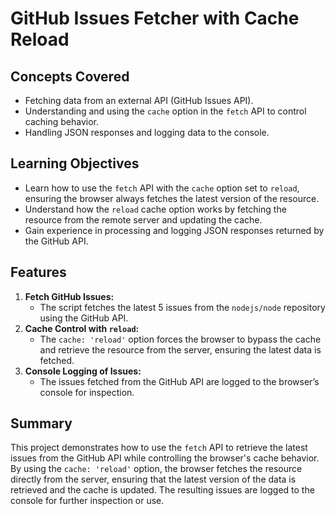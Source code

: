 # GitHub Issues Fetcher with Cache Reload

## Concepts Covered

- Fetching data from an external API (GitHub Issues API).
- Understanding and using the `cache` option in the `fetch` API to control caching behavior.
- Handling JSON responses and logging data to the console.

## Learning Objectives

- Learn how to use the `fetch` API with the `cache` option set to `reload`, ensuring the browser always fetches the latest version of the resource.
- Understand how the `reload` cache option works by fetching the resource from the remote server and updating the cache.
- Gain experience in processing and logging JSON responses returned by the GitHub API.

## Features

1. **Fetch GitHub Issues:**
   - The script fetches the latest 5 issues from the `nodejs/node` repository using the GitHub API.
2. **Cache Control with `reload`:**
   - The `cache: 'reload'` option forces the browser to bypass the cache and retrieve the resource from the server, ensuring the latest data is fetched.
3. **Console Logging of Issues:**
   - The issues fetched from the GitHub API are logged to the browser’s console for inspection.

## Summary

This project demonstrates how to use the `fetch` API to retrieve the latest issues from the GitHub API while controlling the browser's cache behavior. By using the `cache: 'reload'` option, the browser fetches the resource directly from the server, ensuring that the latest version of the data is retrieved and the cache is updated. The resulting issues are logged to the console for further inspection or use.
